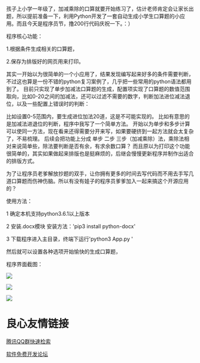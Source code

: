 孩子上小学一年级了，加减乘除的口算就要开始练习了，估计老师肯定会让家长出题，所以提前准备一下，利用Python开发了一套自动生成小学生口算题的小应用。而且今天是程序员节，撸200行代码庆祝一下。：）

程序核心功能：

1.根据条件生成相关的口算题，

2.保存为排版好的网页用来打印。



其实一开始以为很简单的一个小应用了，结果发现编写起来好多的条件需要判断，不过这也算是一份不错的python复习案例了，几乎把一些常用的python语法都用到了。
目前只实现了单步加减法口算题的生成，配置项实现了口算题的数值范围取向，比如0-20之间的加减法，还可以过滤不需要的数字，判断加法进位减法退位，以及一些配置上错误时的判断：

比如设置0-5范围内，要生成进位加法20道，这是不可能实现的。
比如有意思的是加减法进退位的判断，程序中我写了一个简单方法。
开始以为单步和多步计算可以使同一方法，现在看来还得需要分开来写，如果要硬挤到一起方法就会太复杂了，不易梳理。
后续会把功能上分成 单步 二步 三步（加减乘除）法，乘除法相对来说简单些，除法要判断是否有余，有求余数口算？
而且原以为打印这个功能很简单的，其实如果做起来排版也是挺麻烦的，后继会慢慢更新程序并制作出适合的排版方式。


为了让程序员老爹解放抄题的双手，让你拥有更多的时间去写代码而不用去手写几道口算题而伤神伤脑。所以有没有娃子的程序员爹爹加入一起来搞这个开源应用的？

使用方法：

1 确定本机支持python3.6.1以上版本

2 安装.docx模块 安装方法：'pip3 install python-docx'

3 下载程序进入主目录，终端下运行'python3 App.py '

然后就可以设置各种选项开始愉快的生成口算题，



程序界面截图：

![](http://www.17python.com/media/upload/2018/11/Snip20181102_2.png)

![](http://www.17python.com/media/upload/2018/11/Snip20181102_4.png)

![](http://www.17python.com/media/upload/2018/11/111.jpg)




 # 良心友情链接

[腾讯QQ群快速检索](http://u.720life.cn/s/8cf73f7c)

[软件免费开发论坛](http://u.720life.cn/s/bbb01dc0)